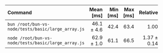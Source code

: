 | Command | Mean [ms] | Min [ms] | Max [ms] | Relative |
|:---|---:|---:|---:|---:|
| `bun /root/bun-vs-node/tests/basic/large_array.js` | 46.1 ± 4.6 | 42.4 | 63.4 | 1.00 |
| `node /root/bun-vs-node/tests/basic/large_array.js` | 62.9 ± 1.0 | 61.1 | 66.5 | 1.37 ± 0.14 |
